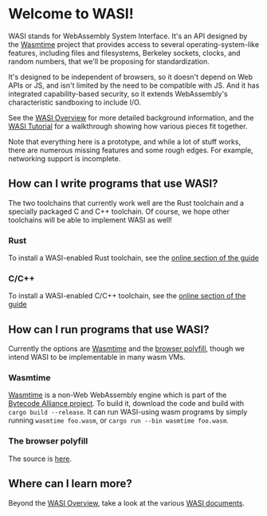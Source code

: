 # Welcome to WASI!

WASI stands for WebAssembly System Interface. It's an API designed by
the [Wasmtime] project that provides access to several operating-system-like
features, including files and filesystems, Berkeley sockets, clocks, and
random numbers, that we'll be proposing for standardization.

It's designed to be independent of browsers, so it doesn't depend on
Web APIs or JS, and isn't limited by the need to be compatible with JS.
And it has integrated capability-based security, so it extends
WebAssembly's characteristic sandboxing to include I/O.

See the [WASI Overview](WASI-overview.md) for more detailed background
information, and the [WASI Tutorial](WASI-tutorial.md) for a walkthrough
showing how various pieces fit together.

Note that everything here is a prototype, and while a lot of stuff works,
there are numerous missing features and some rough edges. For example,
networking support is incomplete.

## How can I write programs that use WASI?

The two toolchains that currently work well are the Rust toolchain and
a specially packaged C and C++ toolchain. Of course, we hope other
toolchains will be able to implement WASI as well!

### Rust

To install a WASI-enabled Rust toolchain, see the [online section of the
guide](https://bytecodealliance.github.io/wasmtime/examples-rust-embed.html)

### C/C++

To install a WASI-enabled C/C++ toolchain, see the [online section of the
guide](https://bytecodealliance.github.io/wasmtime/examples-c-embed.html)

## How can I run programs that use WASI?

Currently the options are [Wasmtime] and the [browser polyfill], though we
intend WASI to be implementable in many wasm VMs.

[Wasmtime]: https://github.com/bytecodealliance/wasmtime
[browser polyfill]: https://github.com/bjorn3/browser_wasi_shim

### Wasmtime

[Wasmtime] is a non-Web WebAssembly engine which is part of the
[Bytecode Alliance project](https://bytecodealliance.org). To build
it, download the code and build with `cargo build --release`. It can
run WASI-using wasm programs by simply running `wasmtime foo.wasm`,
or `cargo run --bin wasmtime foo.wasm`.

### The browser polyfill

The source is [here](https://github.com/bjorn3/browser_wasi_shim).

## Where can I learn more?

Beyond the [WASI Overview](WASI-overview.md), take a look at the
various [WASI documents](WASI-documents.md).
